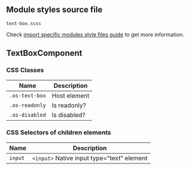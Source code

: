 ## Module styles source file

`text-box.scss`

Check [import specific modules style files guide](https://ngx-os.io/guides/import-specific-modules-style-files)
to get more information.

## TextBoxComponent

### CSS Classes
| Name             | Description                       |
| ---------------- | --------------------------------- |
| `.os-text-box`   | Host element                      |
| `.os-readonly`   | Is readonly?                      |
| `.os-disabled`   | Is disabled?                      |

### CSS Selectors of children elements
| Name                | Description                                |
| ------------------- | ------------------------------------------ |
| `input`             | `<input>` Native input type="text" element |

